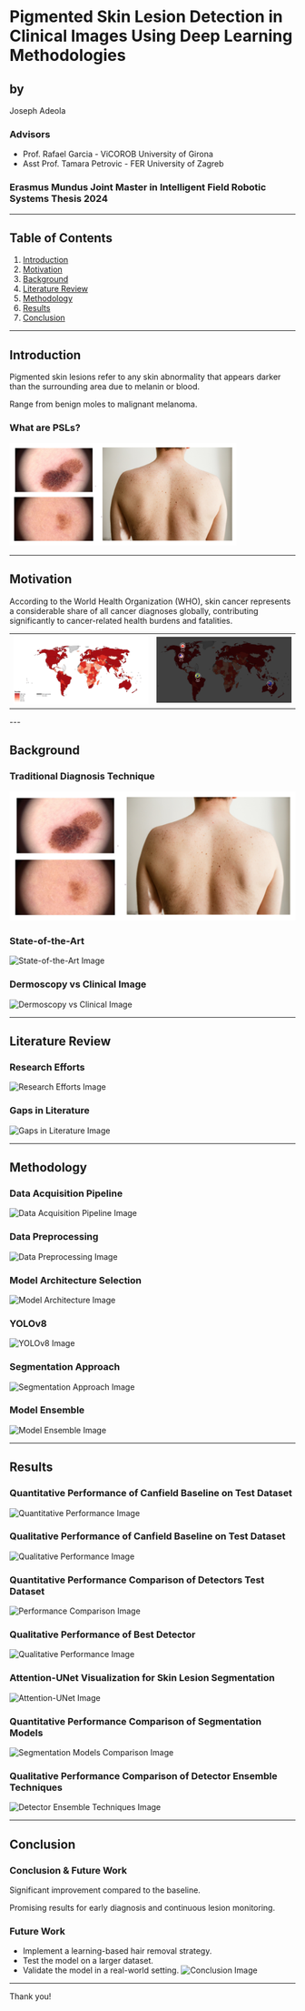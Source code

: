 # Pigmented Skin Lesion Detection in Clinical Images Using Deep Learning Methodologies

## by
Joseph Adeola

### Advisors
- Prof. Rafael Garcia - ViCOROB University of Girona
- Asst Prof. Tamara Petrovic - FER University of Zagreb

### Erasmus Mundus Joint Master in Intelligent Field Robotic Systems Thesis 2024

---

## Table of Contents
1. [Introduction](#introduction)
2. [Motivation](#motivation)
3. [Background](#background)
4. [Literature Review](#literature-review)
5. [Methodology](#methodology)
6. [Results](#results)
7. [Conclusion](#conclusion)

---

## Introduction
Pigmented skin lesions refer to any skin abnormality that appears darker than the surrounding area due to melanin or blood.

Range from benign moles to malignant melanoma.

### What are PSLs?
<img src="images/psl.png" alt="Introduction Image" width="400">

---

## Motivation
According to the World Health Organization (WHO), skin cancer represents a considerable share of all cancer diagnoses globally, contributing significantly to cancer-related health burdens and fatalities.
<!-- ![Global Report Image](images/global-absolute-number-of-melanoma.png)
![Global Report Image](images/high-intensity-countries.png) -->
<table>
  <tr>
    <td>
      <img src="images/global-absolute-number-of-melanoma.png" alt="Global Report Image" width="400">
    </td>
    <td>
      <img src="images/high-intensity-countries.png" alt="High Intensity Countries Image" width="400">
    </td>
  </tr>
</table>
---

## Background

### Traditional Diagnosis Technique
![Traditional Diagnosis Image](images/psl.png)

### State-of-the-Art
![State-of-the-Art Image](path/to/image)

### Dermoscopy vs Clinical Image
![Dermoscopy vs Clinical Image](path/to/image)

---

## Literature Review

### Research Efforts
![Research Efforts Image](path/to/image)

### Gaps in Literature
![Gaps in Literature Image](path/to/image)

---

## Methodology

### Data Acquisition Pipeline
![Data Acquisition Pipeline Image](path/to/image)

### Data Preprocessing
![Data Preprocessing Image](path/to/image)

### Model Architecture Selection
![Model Architecture Image](path/to/image)

### YOLOv8
![YOLOv8 Image](path/to/image)

### Segmentation Approach
![Segmentation Approach Image](path/to/image)

### Model Ensemble
![Model Ensemble Image](path/to/image)

---

## Results

### Quantitative Performance of Canfield Baseline on Test Dataset
![Quantitative Performance Image](path/to/image)

### Qualitative Performance of Canfield Baseline on Test Dataset
![Qualitative Performance Image](path/to/image)

### Quantitative Performance Comparison of Detectors Test Dataset
![Performance Comparison Image](path/to/image)

### Qualitative Performance of Best Detector
![Qualitative Performance Image](path/to/image)

### Attention-UNet Visualization for Skin Lesion Segmentation
![Attention-UNet Image](path/to/image)

### Quantitative Performance Comparison of Segmentation Models
![Segmentation Models Comparison Image](path/to/image)

### Qualitative Performance Comparison of Detector Ensemble Techniques
![Detector Ensemble Techniques Image](path/to/image)

---

## Conclusion

### Conclusion & Future Work
Significant improvement compared to the baseline.

Promising results for early diagnosis and continuous lesion monitoring.

### Future Work
- Implement a learning-based hair removal strategy.
- Test the model on a larger dataset.
- Validate the model in a real-world setting.
![Conclusion Image](path/to/image)

---

Thank you!
